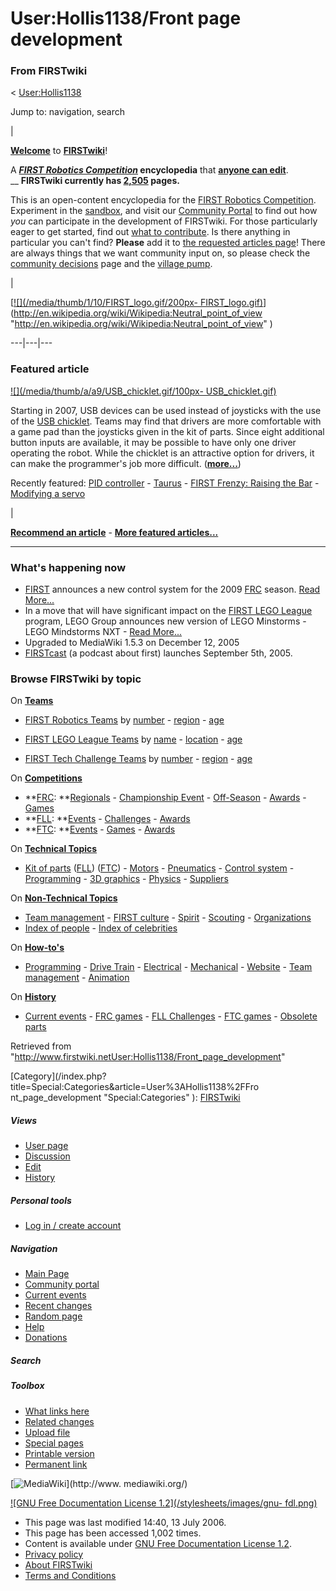 # User:Hollis1138/Front page development

### From FIRSTwiki

&lt; [User:Hollis1138](User:Hollis1138 "User:Hollis1138" )

Jump to: navigation, search

  

|

**[Welcome](FIRSTwiki:New_users_page "FIRSTwiki:New users page" )** to **[FIRSTwiki](FIRSTwiki "FIRSTwiki" )**!  

A **_[FIRST Robotics Competition](FIRST_Robotics_Competition "FIRST
Robotics Competition" )_ encyclopedia** that **[anyone can
edit](FIRSTwiki:How_does_one_edit_a_page "FIRSTwiki:How does one
edit a page" )**.  
__ **FIRSTwiki currently has [2,505](FIRSTwiki:Statistics
"FIRSTwiki:Statistics" ) pages.**

This is an open-content encyclopedia for the [FIRST Robotics
Competition](FIRST_Robotics_Competition "FIRST Robotics
Competition" ). Experiment in the [sandbox](FIRSTwiki:Sandbox
"FIRSTwiki:Sandbox" ), and visit our [Community
Portal](FIRSTwiki:Community_Portal "FIRSTwiki:Community Portal" )
to find out how _you_ can participate in the development of FIRSTwiki. For
those particularly eager to get started, find out [what to
contribute](FIRSTwiki:What_to_contribute "FIRSTwiki:What to
contribute" ). Is there anything in particular you can't find? **Please** add
it to [the requested articles page](FIRSTwiki:Requested_articles
"FIRSTwiki:Requested articles" )! There are always things that we want
community input on, so please check the [community
decisions](FIRSTwiki:Community_decisions "FIRSTwiki:Community
decisions" ) page and the [village pump](FIRSTwiki:Village_pump
"FIRSTwiki:Village pump" ).

  

|

[[![](/media/thumb/1/10/FIRST_logo.gif/200px-
FIRST_logo.gif)](Image:FIRST_logo.gif ""
)](http://en.wikipedia.org/wiki/Wikipedia:Neutral_point_of_view
"http://en.wikipedia.org/wiki/Wikipedia:Neutral_point_of_view" )  
  
---|---|---  
  
  

### Featured article

[![](/media/thumb/a/a9/USB_chicklet.gif/100px-
USB_chicklet.gif)](Image:USB_chicklet.gif "" )

Starting in 2007, USB devices can be used instead of joysticks with the use of
the [USB chicklet](/index.php?title=USB_chicklet&action=edit "USB chicklet" ).
Teams may find that drivers are more comfortable with a game pad than the
joysticks given in the kit of parts. Since eight additional button inputs are
available, it may be possible to have only one driver operating the robot.
While the chicklet is an attractive option for drivers, it can make the
programmer's job more difficult.
(**[more...](Using_the_USB_chicklet "Using the USB chicklet" )**)

Recently featured: [PID controller](PID_controller "PID controller"
) - [Taurus](Taurus_%281073%29 "Taurus \(1073\)" ) - [FIRST Frenzy:
Raising the Bar](FIRST_Frenzy:_Raising_the_Bar "FIRST Frenzy:
Raising the Bar" ) - [Modifying a servo](Modifying_a_servo
"Modifying a servo" )

|

**[Recommend an article](FIRSTwiki:Featured_article_candidates "FIRSTwiki:Featured article candidates" )** - **[More featured articles...](FIRSTwiki:Featured_articles "FIRSTwiki:Featured articles" )**  
  
---  
  
  

### What's happening now

  * [FIRST](FIRST "FIRST" ) announces a new control system for the 2009 [FRC](FIRST_Robotics_Competition "FIRST Robotics Competition" ) season. [Read More...](Robot_Controller_%282009%29 "Robot Controller \(2009\)" )
  * In a move that will have significant impact on the [FIRST LEGO League](FIRST_Lego_League "FIRST Lego League" ) program, LEGO Group announces new version of LEGO Minstorms - LEGO Mindstorms NXT - [Read More...](NXT "NXT" )
  * Upgraded to MediaWiki 1.5.3 on December 12, 2005 
  * [FIRSTcast](FIRSTcast "FIRSTcast" ) (a podcast about first) launches September 5th, 2005. 

  
  
  
### Browse FIRSTwiki by topic

On **[Teams](Teams "Teams" )**  

  * [FIRST Robotics Teams](FIRST_Robotics_Team "FIRST Robotics Team" ) by [number](Index_of_teams "Index of teams" ) \- [region](Index_of_teams_by_region "Index of teams by region" ) \- [age](Index_of_teams_by_age "Index of teams by age" )  

  * [FIRST LEGO League Teams](FIRST_LEGO_League_Team "FIRST LEGO League Team" ) by [name](Category:FLL_teams "Category:FLL teams" ) \- [location](FLL_Teams_by_Location "FLL Teams by Location" ) \- [age](FLL_Teams_by_Year_Founded "FLL Teams by Year Founded" )
  * [FIRST Tech Challenge Teams](Team_%28Vex%29 "Team \(Vex\)" ) by [number](Index_of_teams_%28Vex%29 "Index of teams \(Vex\)" ) \- [region](Index_of_teams_by_region_%28Vex%29 "Index of teams by region \(Vex\)" ) \- [age](Index_of_teams_by_age_%28Vex%29 "Index of teams by age \(Vex\)" )

On **[Competitions](Competitions "Competitions" )**  

  * **[FRC](FIRST_Robotics_Competition "FIRST Robotics Competition" ): **[Regionals](Index_of_Regionals "Index of Regionals" ) \- [Championship Event](Championship_Event "Championship Event" ) \- [Off-Season](Index_of_off-season_competitions "Index of off-season competitions" ) \- [Awards](Awards "Awards" ) \- [Games](Game "Game" )
  * **[FLL](FIRST_LEGO_League "FIRST LEGO League" ): **[Events](Category:FLL_Events "Category:FLL Events" ) \- [Challenges](FLL_Challenges "FLL Challenges" ) \- [Awards](FLL_Awards "FLL Awards" )
  * **[FTC](Vex "Vex" ): **[Events](Index_of_events_%28Vex%29 "Index of events \(Vex\)" ) \- [Games](Game_%28Vex%29 "Game \(Vex\)" ) \- [Awards](Awards_%28Vex%29 "Awards \(Vex\)" )

On **[Technical Topics](Technical "Technical" )**  

  * [Kit of parts](Kit_of_parts "Kit of parts" ) ([FLL](FLL_Robot_Set "FLL Robot Set" )) ([FTC](Kit_of_parts_%28FTC%29 "Kit of parts \(FTC\)" )) - [Motors](Motors "Motors" ) \- [Pneumatics](Pneumatics "Pneumatics" ) \- [Control system](Control_system "Control system" ) \- [Programming](Programming "Programming" ) \- [3D graphics](3D_graphics "3D graphics" ) \- [Physics](Physics "Physics" ) \- [Suppliers](Suppliers "Suppliers" )

On **[Non-Technical Topics](Non-technical "Non-technical" )**  

  * [Team management](Team_management "Team management" ) \- [FIRST culture](FIRST_culture "FIRST culture" ) \- [Spirit](Spirit "Spirit" ) \- [Scouting](Scouting "Scouting" ) \- [Organizations](Organizations "Organizations" )
  * [Index of people](Index_of_people "Index of people" ) \- [Index of celebrities](Index_of_celebrities "Index of celebrities" )

On **[How-to's](How-to "How-to" )**  

  * [Programming](How-to#Programming "How-to" ) \- [Drive Train](How-to#Drive_train "How-to" ) \- [Electrical](How-to#Electrical "How-to" ) \- [Mechanical](How-to#Mechanical "How-to" ) \- [Website](How-to#Website "How-to" ) \- [Team management](How-to#Team_management "How-to" ) \- [Animation](How-to#Animation "How-to" )

On **[History](History_of_FIRST "History of FIRST" )**  

  * [Current events](Current_events "Current events" ) \- [FRC games](Game "Game" ) \- [FLL Challenges](FLL_Challenges "FLL Challenges" ) \- [FTC games](Game_%28FTC%29 "Game \(FTC\)" ) \- [Obsolete parts](Obsolete_parts "Obsolete parts" )

  
  
  
Retrieved from
"<http://www.firstwiki.netUser:Hollis1138/Front_page_development>"

[Category](/index.php?title=Special:Categories&article=User%3AHollis1138%2FFro
nt_page_development "Special:Categories" ):
[FIRSTwiki](Category:FIRSTwiki "Category:FIRSTwiki" )

##### Views

  * [User page](User:Hollis1138/Front_page_development)
  * [Discussion](User_talk:Hollis1138/Front_page_development)
  * [Edit](/index.php?title=User:Hollis1138/Front_page_development&action=edit)
  * [History](/index.php?title=User:Hollis1138/Front_page_development&action=history)

##### Personal tools

  * [Log in / create account](/index.php?title=Special:Userlogin&returnto=User:Hollis1138/Front_page_development)

[](Main_Page "Main Page" )

##### Navigation

  * [Main Page](Main_Page)
  * [Community portal](FIRSTwiki:Community_portal)
  * [Current events](Current_events)
  * [Recent changes](Special:Recentchanges)
  * [Random page](Special:Random)
  * [Help](Help:Contents)
  * [Donations](FIRSTwiki:Site_support)

##### Search



##### Toolbox

  * [What links here](Special:Whatlinkshere/User:Hollis1138/Front_page_development)
  * [Related changes](Special:Recentchangeslinked/User:Hollis1138/Front_page_development)
  * [Upload file](Special:Upload)
  * [Special pages](Special:Specialpages)
  * [Printable version](/index.php?title=User:Hollis1138/Front_page_development&printable=yes)
  * [Permanent link](/index.php?title=User:Hollis1138/Front_page_development&oldid=48896)

[![MediaWiki](/skins/common/images/poweredby_mediawiki_88x31.png)](http://www.
mediawiki.org/)

[![GNU Free Documentation License 1.2](/stylesheets/images/gnu-
fdl.png)](http://www.gnu.org/copyleft/fdl.html)

  * This page was last modified 14:40, 13 July 2006.
  * This page has been accessed 1,002 times.
  * Content is available under [GNU Free Documentation License 1.2](http://www.gnu.org/copyleft/fdl.html "http://www.gnu.org/copyleft/fdl.html" ).
  * [Privacy policy](FIRSTwiki:Privacy_policy "FIRSTwiki:Privacy policy" )
  * [About FIRSTwiki](FIRSTwiki:About "FIRSTwiki:About" )
  * [Terms and Conditions](FIRSTwiki:Terms_and_conditions "FIRSTwiki:Terms and conditions" )

